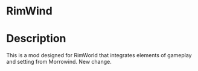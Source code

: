# RimWind

# Description
This is a mod designed for RimWorld that integrates elements of gameplay and setting from Morrowind.
New change.
